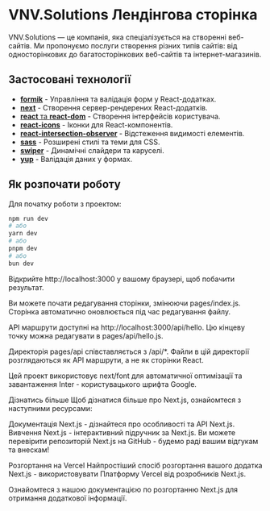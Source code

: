 # VNV.Solutions Лендінгова сторінка

VNV.Solutions — це компанія, яка спеціалізується на створенні веб-сайтів. Ми пропонуємо послуги створення різних типів сайтів: від односторінкових до багатосторінкових веб-сайтів та інтернет-магазинів.

## Застосовані технології

- [**formik**](https://formik.org/docs/overview) - Управління та валідація форм у React-додатках.
- [**next**](https://nextjs.org/docs) - Створення сервер-рендерених React-додатків.
- [**react** та **react-dom**](https://reactjs.org/docs/getting-started.html) - Створення інтерфейсів користувача.
- [**react-icons**](https://react-icons.github.io/react-icons/) - Іконки для React-компонентів.
- [**react-intersection-observer**](https://www.npmjs.com/package/react-intersection-observer) - Відстеження видимості елементів.
- [**sass**](https://sass-lang.com/documentation) - Розширені стилі та теми для CSS.
- [**swiper**](https://swiperjs.com/get-started) - Динамічні слайдери та каруселі.
- [**yup**](https://github.com/jquense/yup) - Валідація даних у формах.

## Як розпочати роботу

Для початку роботи з проектом:

```bash
npm run dev
# або
yarn dev
# або
pnpm dev
# або
bun dev
```

Відкрийте http://localhost:3000 у вашому браузері, щоб побачити результат.

Ви можете почати редагування сторінки, змінюючи pages/index.js. Сторінка автоматично оновлюється під час редагування файлу.

API маршрути доступні на http://localhost:3000/api/hello. Цю кінцеву точку можна редагувати в pages/api/hello.js.

Директорія pages/api співставляється з /api/\*. Файли в цій директорії розглядаються як API маршрути, а не як сторінки React.

Цей проект використовує next/font для автоматичної оптимізації та завантаження Inter - користувацького шрифта Google.

Дізнатись більше
Щоб дізнатися більше про Next.js, ознайомтеся з наступними ресурсами:

Документація Next.js - дізнайтеся про особливості та API Next.js.
Вивчення Next.js - інтерактивний підручник за Next.js.
Ви можете перевірити репозиторій Next.js на GitHub - будемо раді вашим відгукам та внескам!

Розгортання на Vercel
Найпростіший спосіб розгортання вашого додатка Next.js - використовувати Платформу Vercel від розробників Next.js.

Ознайомтеся з нашою документацією по розгортанню Next.js для отримання додаткової інформації.
